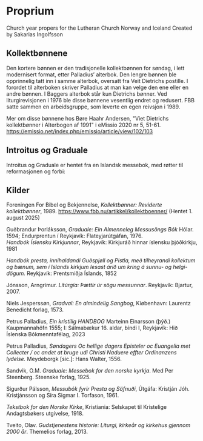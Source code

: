 # Proprium
Church year propers for the Lutheran Church Norway and Iceland
Created by Sakarias Ingolfsson

## Kollektbønnene
Den kortere bønnen er den tradisjonelle kollektbønnen for søndag, i lett modernisert format, etter Palladius’ alterbok.
Den lengre bønnen ble opprinnelig tatt inn i samme alterbok, oversatt fra Veit Dietrichs postille. I forordet til alterboken skriver Palladius at man kan velge den ene eller en andre bønnen. I Baggers alterbok står kun Dietrichs bønner. Ved liturgirevisjonen i 1976 ble disse bønnene vesentlig endret og redusert. FBB satte sammen en arbeidsgruppe, som leverte en egen reivsjon i 1989. 

Mer om disse bønnene hos Børe Haahr Andersen, "Viet Dietrichs kollektbønner i Alterbogen af 1991" i eMissio 2020 nr 5, 51-61. https://emissio.net/index.php/emissio/article/view/102/103 

## Introitus og Graduale
Introitus og Graduale er hentet fra en Islandsk messebok, med røtter til reformasjonen og forbi:

## Kilder

Foreningen For Bibel og Bekjennelse, _Kollektbønner: Reviderte kollektbønner_, 1989. https://www.fbb.nu/artikkel/kollektboenner/ (Hentet 1. august 2025)

Guðbrandur Þorláksson, _Graduale: Ein Almenneleg Messusöngs Bók_ Hólar. 1594; Endurprentun í Reykjavík: Flateyjarútgáfan, 1976.\
_Handbók Íslensku Kirkjunnar_, Reykjavík: Kirkjuráð hinnar íslensku þjóðkirkju, 1981

_Handbók presta, innihaldandi Guðspjøll og Pistla, með tilheyrandi kollektum og bænum, sem í Islands kirkjum lesast árið um kring á sunnu- og helgi-dögum._ Reykjavík: Prentsmiðja Íslands, 1852

Jónsson, Arngrímur. _Lítúrgía: Þættir úr sögu messunnar_. Reykjavík: Bjartur, 2007.

Niels Jesperssøn, _Gradval: En almindelig Sangbog_, Kiøbenhavn: Laurentz Benedicht forlag, 1573.

Petrus Palladius, _Ein kristilig HANDBOG_ Marteinn Einarsson (þýð.) Kaupmannahöfn 1555; I: Sálmabækur 16. aldar, bindi I, Reykjavík: Hið Íslenska Bókmenntafélag, 2023

Petrus Palladius, _Søndagers Oc hellige dagers Episteler oc Euangelia met Collecter / oc andet at bruge udi Christi Naduere effter Ordinanzens lydelse._ Meydeborgk \[sic.]: Hans Walter, 1556.

Sandvik, O.M. _Graduale: Messebok for den norske kyrkja_. Med Per Steenberg. Steenske forlag, 1925.

Sigurður Pálsson, _Messubók fyrir Presta og Söfnuði_, Útgáfa: Kristján Jóh. Kristjánsson og Síra Sigmar I. Torfason, 1961.

_Tekstbok for den Norske Kirke_, Kristiania: Selskapet til Kristelige Andagtsbøkers utgivelse, 1918.

Tveito, Olav. _Gudstjenestens historie: Liturgi, kirkeår og kirkehus gjennom 2000 år_. Themelios forlag, 2013.